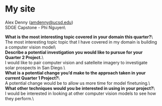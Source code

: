 # My site
Alex Denny (amdenny@ucsd.edu)\
SDGE Capstone - Phi Nguyen\

**What is the most interesting topic covered in your domain this quarter?**\  
The most interesting topic topic that I have covered in my domain is building a computer vision model\  
**Describe a potential investigation you would like to pursue for your Quarter 2 Project.**\  
I would like to pair computer vision and satelleite imagery to investigate solar prospects in San Diego.\  
**What is a potential change you’d make to the approach taken in your current Quarter 1 Project?**\  
A potential change would be to allow us more time for model finetuning.\  
**What other techniques would you be interested in using in your project?**\  
I would be interested in looking at other computer vision models to see how they perform.\  
